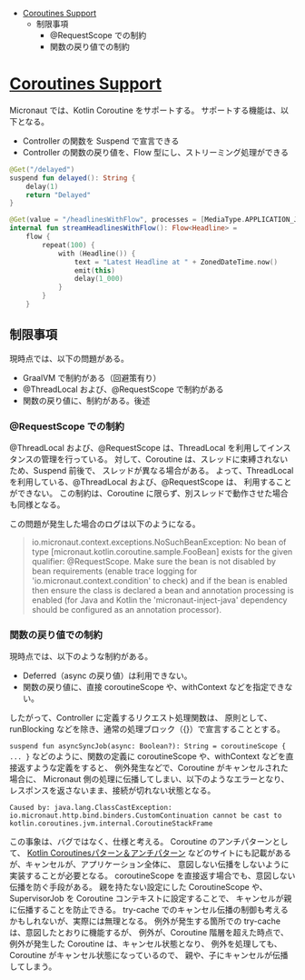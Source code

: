 <!-- toc -->
- [Coroutines Support](https://docs.micronaut.io/latest/guide/index.html#coroutines)
  - 制限事項
    - @RequestScope での制約
    - 関数の戻り値での制約

# [Coroutines Support](https://docs.micronaut.io/latest/guide/index.html#coroutines)
Micronaut では、Kotlin Coroutine をサポートする。
サポートする機能は、以下となる。

- Controller の関数を Suspend で宣言できる
- Controller の関数の戻り値を、Flow 型にし、ストリーミング処理ができる

```kotlin
@Get("/delayed")
suspend fun delayed(): String {
    delay(1)
    return "Delayed"
}

@Get(value = "/headlinesWithFlow", processes = [MediaType.APPLICATION_JSON_STREAM])
internal fun streamHeadlinesWithFlow(): Flow<Headline> =
    flow {
        repeat(100) {
            with (Headline()) {
                text = "Latest Headline at " + ZonedDateTime.now()
                emit(this)
                delay(1_000)
            }
        }
    }
```

## 制限事項
現時点では、以下の問題がある。

- GraalVM で制約がある（回避策有り）
- @ThreadLocal および、@RequestScope で制約がある
- 関数の戻り値に、制約がある。後述

### @RequestScope での制約
@ThreadLocal および、@RequestScope は、ThreadLocal を利用してインスタンスの管理を行っている。
対して、Coroutine は、スレッドに束縛されないため、Suspend 前後で、
スレッドが異なる場合がある。
よって、ThreadLocal を利用している、@ThreadLocal および、@RequestScope は、
利用することができない。
この制約は、Coroutine に限らず、別スレッドで動作させた場合も同様となる。

この問題が発生した場合のログは以下のようになる。

>io.micronaut.context.exceptions.NoSuchBeanException: No bean of type [micronaut.kotlin.coroutine.sample.FooBean] exists for the given qualifier: @RequestScope. Make sure the bean is not disabled by bean requirements (enable trace logging for 'io.micronaut.context.condition' to check) and if the bean is enabled then ensure the class is declared a bean and annotation processing is enabled (for Java and Kotlin the 'micronaut-inject-java' dependency should be configured as an annotation processor).

### 関数の戻り値での制約
現時点では、以下のような制約がある。

- Deferred（async の戻り値）は利用できない。
- 関数の戻り値に、直接 coroutineScope や、withContext などを指定できない。

したがって、Controller に定義するリクエスト処理関数は、
原則として、runBlocking などを除き、通常の処理ブロック（{}）で宣言することとする。

```suspend fun asyncSyncJob(async: Boolean?): String = coroutineScope { ... }```
などのように、関数の定義に coroutineScope や、withContext などを直接返すような定義をすると、
例外発生などで、Coroutine がキャンセルされた場合に、
Micronaut 側の処理に伝播してしまい、以下のようなエラーとなり、
レスポンスを返さないまま、接続が切れない状態となる。

```
Caused by: java.lang.ClassCastException: io.micronaut.http.bind.binders.CustomContinuation cannot be cast to kotlin.coroutines.jvm.internal.CoroutineStackFrame
```

この事象は、バグではなく、仕様と考える。
Coroutine のアンチパターンとして、
[Kotlin Coroutinesパターン＆アンチパターン](https://qiita.com/ikemura23/items/fb8caeba4c35fcd85644)
 などのサイトにも記載があるが、キャンセルが、アプリケーション全体に、
 意図しない伝播をしないように実装することが必要となる。
coroutineScope を直接返す場合でも、意図しない伝播を防ぐ手段がある。
親を持たない設定にした CoroutineScope や、SupervisorJob を Coroutine コンテキストに設定することで、
キャンセルが親に伝播することを防止できる。
try-cache でのキャンセル伝播の制御も考えるかもしれないが、実際には無理となる。
例外が発生する箇所での try-cache は、意図したとおりに機能するが、
例外が、Coroutine 階層を超えた時点で、
例外が発生した Coroutine は、キャンセル状態となり、
例外を処理しても、Coroutine がキャンセル状態になっているので、
親や、子にキャンセルが伝播してしまう。
